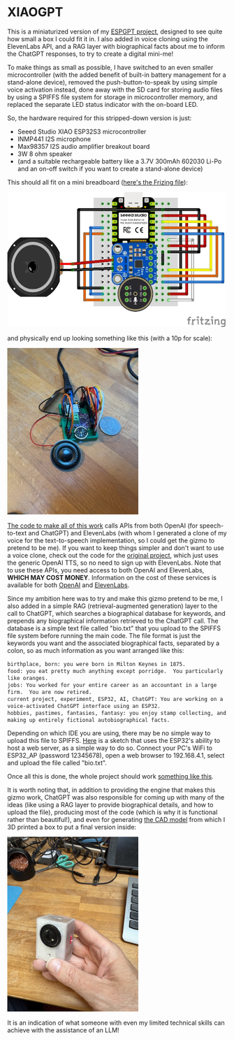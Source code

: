 # XIAOGPT
This is a miniaturized version of my <A href=https://github.com/astromikemerri/ESPGPT>ESPGPT project</a>, designed to see quite how small a box I could fit it in.  I also added in voice cloning using the ElevenLabs API, and a RAG layer with biographical facts about me to inform the ChatGPT responses, to try to create a digital mini-me!

To make things as small as possible, I have switched to an even smaller microcontroller (with the added benefit of built-in battery management for a stand-alone device), removed the push-button-to-speak by using simple voice activation instead, done away with the SD card for storing audio files by using a SPIFFS file system for storage in microcontroller memory, and replaced the separate LED status indicator with the on-board LED.

So, the hardware required for this stripped-down version is just:
<ul>
  <li> Seeed Studio XIAO ESP32S3 microcontroller</li>
  <li> INMP441 I2S microphone</li>
  <li> Max98357 I2S audio amplifier breakout board</li>
  <li> 3W 8 ohm speaker</li>
  <li> (and a suitable rechargeable battery like a 3.7V 300mAh 602030 Li-Po and an on-off switch if you want to create a stand-alone device) </li>
</ul>
This should all fit on a mini breadboard (<A href=XIAOGPT.fzz>here's the Frizing file</A>):
<p></p>
<img src=XIAOGPTfritzing.jpg width=500>

and physically end up looking something like this (with a 10p for scale):

<img src="XIAOGPTimage.jpeg" width=300>

<A HREF=XIAOGPTdist.ino>The code to make all of this work</a> calls APIs from both OpenAI (for speech-to-text and ChatGPT) and ElevenLabs (with whom I generated a clone of my voice for the text-to-speech implementation, so I could get the gizmo to pretend to be me).  If you want to keep things simpler and don't want to use a voice clone, check out the code for the <A href=https://github.com/astromikemerri/ESPGPT>original project</a>, which just uses the generic OpenAI TTS, so no need to sign up with ElevenLabs. Note that to use these APIs, you need access to both OpenAI and ElevenLabs, <b>WHICH MAY COST MONEY</b>.  Information on the cost of these services is available for both <A href=https://openai.com/api/pricing/>OpenAI</a> and <a href=https://elevenlabs.io/pricing>ElevenLabs</a>.

Since my ambition here was to try and make this gizmo pretend to be me, I also added in a simple RAG (retrieval-augmented generation) layer to the call to ChatGPT, which searches a biographical database for keywords, and prepends any biographical information retrieved to the ChatGPT call.  The database is a simple text file called "bio.txt" that you upload to the SPIFFS file system before running the main code.  The file format is just the keywords you want and the associated biographical facts, separated by a colon, so as much information as you want arranged like this:

```
birthplace, born: you were born in Milton Keynes in 1875.
food: you eat pretty much anything except porridge.  You particularly like oranges.
jobs: You worked for your entire career as an accountant in a large firm.  You are now retired.
current project, experiment, ESP32, AI, ChatGPT: You are working on a voice-activated ChatGPT interface using an ESP32.
hobbies, pastimes, fantasies, fantasy: you enjoy stamp collecting, and making up entirely fictional autobiographical facts.
```

Depending on which IDE you are using, there may be no simple way to upload this file to SPIFFS.  <A href=UploadBio.ino>Here</a> is a sketch that uses the ESP32's ability to host a web server, as a simple way to do so.  Connect your PC's WiFi to ESP32_AP (password 12345678), open a web browser to 192.168.4.1, select and upload the file called "bio.txt".

Once all this is done, the whole project should work <A HREF=XIAOGPT.mov>something like this</a>.

It is worth noting that, in addition to providing the engine that makes this gizmo work, ChatGPT was also responsible for coming up with many of the ideas (like using a RAG layer to provide biographical details, and how to upload the file), producing most of the code (which is why it is functional rather than beautiful!), and even for generating <A href=XIAOGPT.stl>the CAD  model</a> from which I 3D printed a box to put a final version inside:

<img src=XIAOGPTbox.jpeg width=300>

It is an indication of what someone with even my limited technical skills can achieve with the assistance of an LLM!
